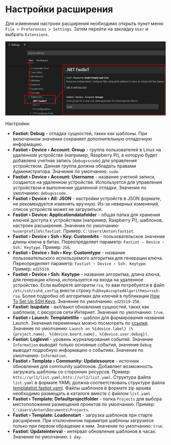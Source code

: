 # Настройки расширения

Для изменения настроек расширения необходимо открыть пункт меню `File > Preferences > Settings`. Затем перейти на закладку `User` и выбрать `Extensions`.

![VSCode dotnet FastIoT](vscode-dotnet-fastiot-settings-1.png)

Настройки:

- **Fastiot: Debug** - отладка сущностей, таких как шаблоны. При включенном значении сохраняет дополнительную отладочную информацию.
- **Fastiot › Device › Account: Group** - группа пользователей в Linux на удаленном устройстве (например, Raspberry Pi), в которую будет добавлена учетная запись (`debugvscode`) для управления устройством. Данная группа должна обладать правами Администратора. Значение по умолчанию: `sudo`.
- **Fastiot › Device › Account: Username** - название учетной записи, создается на удаленном устройстве. Используется для управления устройством и выполнения удаленной отладки. Значение по умолчанию: `debugvscode`.
- **Fastiot › Device › All: JSON** - настройки устройств в JSON формате, не рекомендуется изменять вручную. Из-за неверных изменений, список устройств может не загрузиться.
- **Fastiot › Device: Applicationdatafolder** - общая папка для хранения ключей доступа к устройствам (например, Raspberry Pi), шаблонов, настроек расширения. Значение по умолчанию: `%userprofile%\fastiot`. Пример: `C:\Users\Anton\fastiot`.
- **Fastiot › Device › Ssh › Key: Custombits** - пользовательское значение длины ключа в битах. Переопределяет параметр: `Fastiot › Device › Ssh: Keytype`. Пример: `256`.
- **Fastiot › Device › Ssh › Key: Customtype** - название пользовательского используемого алгоритма для генерации ключа. Переопределяет параметр: `Fastiot › Device › Ssh: Keytype`. Пример: `ed25519`. 
- **Fastiot › Device › Ssh: Keytype** - название алгоритма, длина ключа, для генерации ключа, используется на входа на удаленное устройство. Если выберете алгоритм `rsa`, то вам потребуется в файл `/etc/ssh/sshd_config` внести строку `PubkeyAcceptedAlgorithms=+ssh-rsa`. Более подробно об алгоритмах для ключей в публикации [How To Set Up SSH Keys](https://goteleport.com/blog/how-to-set-up-ssh-keys/). Значение по умолчанию: `ed25519-256`. 
- **Fastiot: Isupdate** - вкл/выкл обновление сущностей, таких как шаблонов, с ресурсов сети Интернет. Значение по умолчанию: `true`. 
- **Fastiot › Launch: Templatetitle** - шаблон для формирования названия Launch. Значения переменных можно посмотреть по [ссылке](Launch-title-template_ru.md "Template for forming the name Launch"). Значение по умолчанию: `Launch on %{device.label} (%{project.name}, %{device.board.name}, %{device.user.debug})`.
- **Fastiot: Loglevel** - уровень журналирования событий. Значение `Information` выводит только основные события, значение `Debug` выводит подробную информацию о событиях. Значение по умолчанию: `Information`.
- **Fastiot › Template › Community: Updatesource** - источник обновления для community шаблонов. Добавляет возможность загружать шаблоны со сторонних ресурсов. Пример: `htts://url1/list.yaml;htts://url2/list.yaml`. Структура файла `list.yaml` в формате YAML должна соответствовать структуре файла [templatelist.fastiot.yaml](https://github.com/devdotnetorg/vscode-extension-dotnet-fastiot/blob/master/templates/system/templatelist.fastiot.yaml). Файлы шаблонов в формате zip архива необходимо размещать в каталоге вместе с файлом `list.yaml`.
 - **Fastiot › Template: Defaultprojectfolder** - папка `Projects` для выбора местоположения размещения проектов по умолчанию. Пример: `C:\Users\Anton\Documents\Projects`.
- **Fastiot › Template: Loadonstart** - загрузка шаблонов при старте расширения. При отключенном параметре шаблоны загрузятся только при первом обращение к ним.  Значение по умолчанию: `true`.
- **Fastiot: Updateinterval** - интервал обновления шаблонов в часах.  Значение по умолчанию: `1 day`.
